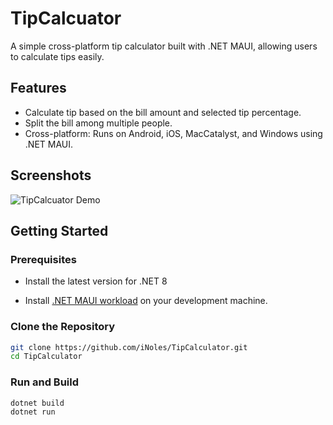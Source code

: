 # TipCalcuator

A simple cross-platform tip calculator built with .NET MAUI, allowing users to calculate tips easily.

## Features

- Calculate tip based on the bill amount and selected tip percentage.
- Split the bill among multiple people.
- Cross-platform: Runs on Android, iOS, MacCatalyst, and Windows using .NET MAUI.

## Screenshots

![TipCalcuator Demo](https://raw.githubusercontent.com/iNoles/TipCalcuator/main/screenshots/maui-desktop.png)

## Getting Started

### Prerequisites
- Install the latest version for .NET 8

- Install [.NET MAUI workload](https://docs.microsoft.com/en-us/dotnet/maui/get-started/installation) on your development machine.

### Clone the Repository

```bash
git clone https://github.com/iNoles/TipCalculator.git
cd TipCalculator
```

### Run and Build

```bash
dotnet build
dotnet run
```
